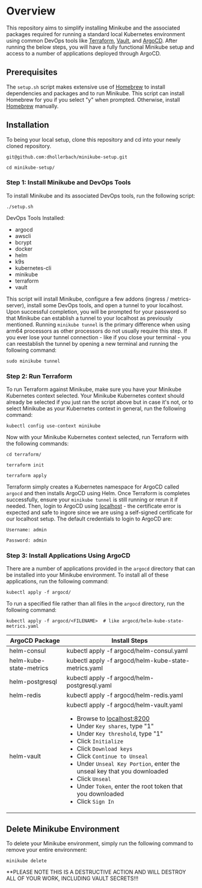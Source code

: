 # Overview

This repository aims to simplify installing Minikube and the associated packages required for running a standard local Kubernetes environment using common DevOps tools like [Terraform](https://www.terraform.io/), [Vault](https://www.vaultproject.io/), and [ArgoCD](https://argo-cd.readthedocs.io/en/stable/). After running the below steps, you will have a fully functional Minikube setup and access to a number of applications deployed through ArgoCD.

## Prerequisites

The `setup.sh` script makes extensive use of [Homebrew](https://brew.sh/) to install dependencies and packages and to run Minikube. This script can install Homebrew for you if you select "y" when prompted. Otherwise, install [Homebrew](https://brew.sh/) manually.

## Installation

To being your local setup, clone this repository and cd into your newly cloned repository.

```
git@github.com:dhollerbach/minikube-setup.git

cd minikube-setup/
```

### Step 1: Install Minikube and DevOps Tools

To install Minikube and its associated DevOps tools, run the following script:

```
./setup.sh
```

DevOps Tools Installed:
- argocd
- awscli
- bcrypt
- docker
- helm
- k9s
- kubernetes-cli
- minikube
- terraform
- vault

This script will install Minikube, configure a few addons (ingress / metrics-server), install some DevOps tools, and open a tunnel to your localhost. Upon successful completion, you will be prompted for your password so that Minikube can establish a tunnel to your localhost as previously mentioned. Running `minikube tunnel` is the primary difference when using arm64 processors as other processors do not usually require this step. If you ever lose your tunnel connection - like if you close your terminal - you can reestablish the tunnel by opening a new terminal and running the following command:

```
sudo minikube tunnel
```

### Step 2: Run Terraform

To run Terraform against Minikube, make sure you have your Minikube Kubernetes context selected. Your Minikube Kubernetes context should already be selected if you just ran the script above but in case it's not, or to select Minikube as your Kubernetes context in general, run the following command:

```
kubectl config use-context minikube
```

Now with your Minikube Kubernetes context selected, run Terraform with the following commands:

```
cd terraform/

terraform init

terraform apply
```

Terraform simply creates a Kubernetes namespace for ArgoCD called `argocd` and then installs ArgoCD using Helm. Once Terraform is completes successfully, ensure your `minikube tunnel` is still running or rerun it if needed. Then, login to ArgoCD using [localhost](https://localhost) - the certificate error is expected and safe to ingore since we are using a self-signed certificate for our localhost setup. The default credentials to login to ArgoCD are:

```
Username: admin

Password: admin
```

### Step 3: Install Applications Using ArgoCD

There are a number of applications provided in the `argocd` directory that can be installed into your Minikube environment. To install all of these applications, run the following command:

```
kubectl apply -f argocd/
```

To run a specified file rather than all files in the `argocd` directory, run the following command:

```
kubectl apply -f argocd/<FILENAME>  # like argocd/helm-kube-state-metrics.yaml
```

| ArgoCD Package          | Install Steps |
| --------------          | ------------- |
| helm-consul             | kubectl apply -f argocd/helm-consul.yaml |
| helm-kube-state-metrics | kubectl apply -f argocd/helm-kube-state-metrics.yaml |
| helm-postgresql         | kubectl apply -f argocd/helm-postgresql.yaml |
| helm-redis              | kubectl apply -f argocd/helm-redis.yaml |
| helm-vault              | kubectl apply -f argocd/helm-vault.yaml<ul><li>Browse to [localhost:8200](http://localhost:8200)</li><li>Under `Key shares`, type "1"</li><li>Under `Key threshold`, type "1"</li><li>Click `Initialize`</li><li>Click `Download keys`</li><li>Click `Continue to Unseal`</li><li>Under `Unseal Key Portion`, enter the unseal key that you downloaded</li><li>Click `Unseal`</li><li>Under `Token`, enter the root token that you downloaded</li><li>Click `Sign In`</li></ul> |

## Delete Minikube Environment

To delete your Minikube environment, simply run the following command to remove your entire environment:

```
minikube delete
```

**PLEASE NOTE THIS IS A DESTRUCTIVE ACTION AND WILL DESTROY ALL OF YOUR WORK, INCLUDING VAULT SECRETS!!!
